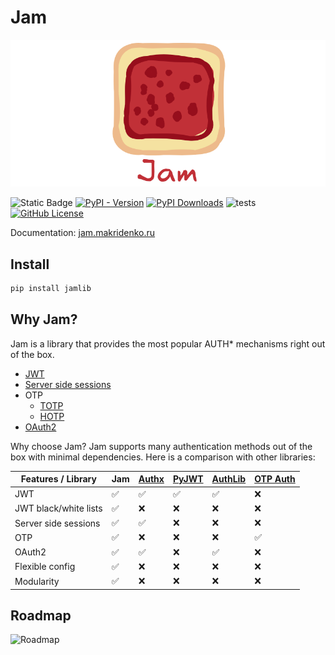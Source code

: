 # Jam

![logo](https://github.com/lyaguxafrog/jam/blob/master/docs/assets/h_logo_n_title.png?raw=true)

![Static Badge](https://img.shields.io/badge/Python-3.9%2B-blue?logo=python&logoColor=white)
[![PyPI - Version](https://img.shields.io/pypi/v/jamlib)](https://pypi.org/project/jamlib/)
[![PyPI Downloads](https://static.pepy.tech/personalized-badge/jamlib?period=total&units=INTERNATIONAL_SYSTEM&left_color=GRAY&right_color=RED&left_text=Downloads)](https://pypi.org/project/jamlib/)
![tests](https://github.com/lyaguxafrog/jam/actions/workflows/run-tests.yml/badge.svg)
[![GitHub License](https://img.shields.io/github/license/lyaguxafrog/jam)](https://github.com/lyaguxafrog/jam/blob/master/LICENSE.md)

Documentation: [jam.makridenko.ru](https://jam.makridenko.ru)


## Install
```bash
pip install jamlib
```

## Why Jam?
Jam is a library that provides the most popular AUTH* mechanisms right out of the box.

* [JWT](https://jam.makridenko.ru/jwt/instance/)
* [Server side sessions](https://jam.makridenko.ru/sessions/instance/)
* OTP
  * [TOTP](https://jam.makridenko.ru/otp/totp/)
  * [HOTP](https://jam.makridenko.ru/otp/hotp/)
* [OAuth2](https://jam.makridenko.ru/oauth2/instance/)


Why choose Jam? Jam supports many authentication methods out of the box with minimal dependencies.
Here is a comparison with other libraries:

| Features / Library    | **Jam**                                                                                              | [Authx](https://authx.yezz.me/) | [PyJWT](https://pyjwt.readthedocs.io) | [AuthLib](https://docs.authlib.org) | [OTP Auth](https://otp.authlib.org/) |
|-----------------------|------------------------------------------------------------------------------------------------------|--------------------------------|---------------------------------------|-------------------------------------|--------------------------------------|
| JWT                   | ✅                                                                                                    | ✅ | ✅ | ✅ | ❌                                    |
| JWT black/white lists | ✅                                                                                                    | ❌ | ❌ | ❌ | ❌ |
| Server side sessions  | ✅                                                                                                    | ✅ | ❌ | ❌ | ❌                                    |
| OTP                   | ✅                                                                                                    | ❌ | ❌ | ❌ | ✅ |
| OAuth2                | ✅                                                                                                     | ✅ | ❌ | ✅ | ❌ |
| Flexible config       | ✅                                                                                                    | ❌ | ❌ | ❌ | ❌ |
| Modularity            | ✅                                                                                                    | ❌ | ❌ | ❌ | ❌ |

## Roadmap
![Roadmap](https://jam.makridenko.ru/assets/roadmap.png?raw=true)

